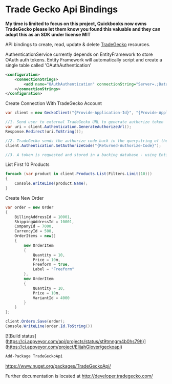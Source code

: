 Trade Gecko Api Bindings
========

**My time is limited to focus on this project, Quickbooks now owns TradeGecko please let them know you found this valuable and they can adopt this as an SDK under license MIT**

API bindings to create, read, update &amp; delete [TradeGecko](http://tradegecko.com/) resources. 

AuthenticationService currently depends on EntityFramework to store OAuth auth tokens. Entity Framework will automatically script and create a single table called 'OAuthAuthentication'
```xml
<configuration>
    <connectionStrings>
        <add name="OAuthAuthentication" connectionString="Server=.;Database=Dev;Trusted_Connection=True;" providerName="System.Data.SqlClient" />
    </connectionStrings>
</configuration>
```


Create Connection With TradeGecko Account
```cs
var client = new GeckoClient("{Provide-Application-Id}", "{Provide-Application-Secret}", "{Your-Callback-Url}");

//1. Send user to external TradeGecko URL to generate authorize token
var uri = client.Authentication.GenerateAuthorizeUrl();
Response.Redirect(uri.ToString());

//2. TradeGecko sends the authorize code back in the querystring of the return url (This only needs to be set once)
client.Authentication.SetAuthorizeCode("{Returned-Authorize-Code}");

//3. A token is requested and stored in a backing database - using EntityFramework
```

List First 10 Products
```cs
foreach (var product in client.Products.List(Filters.Limit(10)))
{
    Console.WriteLine(product.Name);
}
```

Create New Order
```cs
var order = new Order
{
    BillingAddressId = 10001,
    ShippingAddressId = 10001,
    CompanyId = 7000,
    CurrencyId = 500,
    OrderItems = new[]
    {
        new OrderItem
        {
            Quantity = 10,
            Price = 10m,
            Freeform = true,
            Label = "Freeform"
        },
        new OrderItem
        {
            Quantity = 10,
            Price = 10m,
            VariantId = 4000
        }
    }
};

client.Orders.Save(order);
Console.WriteLine(order.Id.ToString())
```

[![Build status]
(https://ci.appveyor.com/api/projects/status/st9tmngm4b0hs79h)]
(https://ci.appveyor.com/project/ElijahGlover/geckoapi)

```PowerShell
Add-Package TradeGeckoApi
```
https://www.nuget.org/packages/TradeGeckoApi/

Further documentation is located at http://developer.tradegecko.com/
